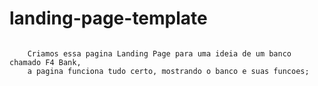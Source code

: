 # landing-page-template
```

    Criamos essa pagina Landing Page para uma ideia de um banco chamado F4 Bank, 
    a pagina funciona tudo certo, mostrando o banco e suas funcoes;

```